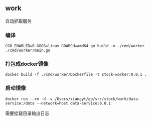## work
自动抓取服务

### 编译
```
CGO_ENABLED=0 GOOS=linux GOARCH=amd64 go build -o ./cmd/worker ./cmd/worker/main.go
```

### 打包成docker镜像
```
docker build -f ./cmd/worker/Dockerfile -t stock-worker:0.0.1 .
```

### 启动镜像
```
docker run --rm -d -v /Users/xiangyt/go/src/stock/work/data-service:/data --network=host data-service:0.0.1 
```
需要挂载目录输出日志